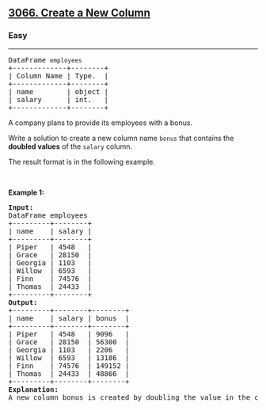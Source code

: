 <h2><a href="https://leetcode.com/problems/create-a-new-column/?envType=study-plan-v2&envId=introduction-to-pandas&lang=pythondata">3066. Create a New Column</a></h2><h3>Easy</h3><hr><pre>
DataFrame <code>employees</code>
+-------------+--------+
| Column Name | Type.  |
+-------------+--------+
| name        | object |
| salary      | int.   |
+-------------+--------+
</pre>

<p>A&nbsp;company plans to provide its employees with a bonus.</p>

<p>Write a solution to create a new column name <code>bonus</code> that contains the <strong>doubled values</strong> of the <code>salary</code> column.</p>

<p>The result format is in the following example.</p>

<p>&nbsp;</p>
<p><strong class="example">Example 1:</strong></p>

<pre>
<strong>Input:</strong>
DataFrame employees
+---------+--------+
| name    | salary |
+---------+--------+
| Piper   | 4548   |
| Grace   | 28150  |
| Georgia | 1103   |
| Willow  | 6593   |
| Finn    | 74576  |
| Thomas  | 24433  |
+---------+--------+
<strong>Output:</strong>
+---------+--------+--------+
| name    | salary | bonus  |
+---------+--------+--------+
| Piper   | 4548   | 9096   |
| Grace   | 28150  | 56300  |
| Georgia | 1103   | 2206   |
| Willow  | 6593   | 13186  |
| Finn    | 74576  | 149152 |
| Thomas  | 24433  | 48866  |
+---------+--------+--------+
<strong>Explanation:</strong> 
A new column bonus is created by doubling the value in the column salary.</pre>
